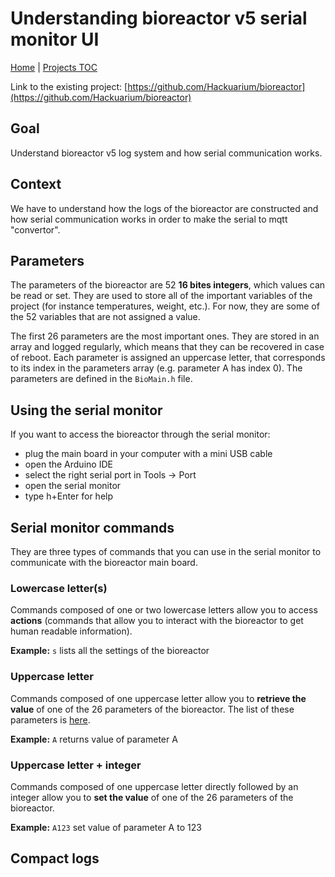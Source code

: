 # Understanding bioreactor v5 serial monitor UI

[Home](../../README.md) | [Projects TOC](../projects.md)

Link to the existing project: [https://github.com/Hackuarium/bioreactor](https://github.com/Hackuarium/bioreactor)

## Goal
Understand bioreactor v5 log system and how serial communication works.

## Context
We have to understand how the logs of the bioreactor are constructed and how serial communication works in order to make the serial to mqtt "convertor".

## Parameters

The parameters of the bioreactor are 52 **16 bites integers**, which values can be read or set. They are used to store all of the important variables of the project (for instance temperatures, weight, etc.). For now, they are some of the 52 variables that are not assigned a value.

The first 26 parameters are the most important ones. They are stored in an array and logged regularly, which means that they can be recovered in case of reboot. Each parameter is assigned an uppercase letter, that corresponds to its index in the parameters array (e.g. parameter A has index 0). The parameters are defined in the `BioMain.h` file.

## Using the serial monitor

If you want to access the bioreactor through the serial monitor:
- plug the main board in your computer with a mini USB cable
- open the Arduino IDE
- select the right serial port in Tools -> Port
- open the serial monitor
- type h+Enter for help

## Serial monitor commands

They are three types of commands that you can use in the serial monitor to communicate with the bioreactor main board.

### Lowercase letter(s)

Commands composed of one or two lowercase letters allow you to access **actions** (commands that allow you to interact with the bioreactor to get human readable information).

**Example:** `s` lists all the settings of the bioreactor

### Uppercase letter

Commands composed of one uppercase letter allow you to **retrieve the value** of one of the 26 parameters of the bioreactor. The list of these parameters is [here](https://github.com/Hackuarium/bioreactor/blob/master/docs/arduino/parameters.md).

**Example:** `A` returns value of parameter A

### Uppercase letter + integer

Commands composed of one uppercase letter directly followed by an integer allow you to **set the value** of one of the 26 parameters of the bioreactor.

**Example:** `A123` set value of parameter A to 123

## Compact logs
